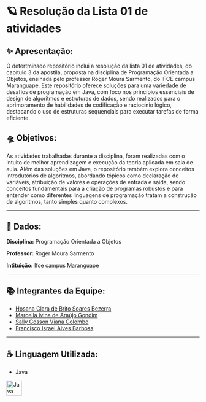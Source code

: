 
# 🪐 Resolução da Lista 01 de atividades 

## ✨ Apresentação:
O detertminado repositório inclui a resolução da lista 01 de atividades, do capítulo 3 da apostíla, proposta na disciplina de Programação Orientada a Objetos, ensinada pelo professor Roger Moura Sarmento, do IFCE campus Maranguape. Este repositório oferece soluções para uma variedade de desafios de programação em Java, com foco nos princípios essenciais de design de algoritmos e estruturas de dados, sendo realizados para o aprimoramento de habilidades de codificação e raciocínio lógico, destacando o uso de estruturas sequenciais para executar tarefas de forma eficiente.

## 🛸 Objetivos:
As atividades trabalhadas durante a disciplina, foram realizadas com o intuito de melhor aprendizagem e execução da teoria aplicada em sala de aula. Além das soluções em Java, o repositório também explora conceitos introdutórios de algoritmos, abordando tópicos como declaração de variáveis, atribuição de valores e operações de entrada e saída, sendo conceitos fundamentais para a criação de programas robustos e para entender como diferentes linguagens de programação tratam a construção de algoritmos, tanto simples quanto complexos.

---
## 📌 Dados:
**Disciplina:** Programação Orientada a Objetos

**Professor:** Roger Moura Sarmento

**Intituição:** Ifce campus Maranguape

---

## 📚​ Integrantes da Equipe:
- [Hosana Clara de Brito Soares Bezerra](https://github.com/hosanasoaress)
- [Marcella Ivina de Araújo Gondim](https://github.com/MarcyIvi)
- [Sally Gosson Viana Colombo](https://github.com/sallygosson)
- [Francisco Israel Alves Barbosa](https://github.com/alvesisrael221)


---

## ☕​ Linguagem Utilizada:
- Java
<img src="https://icongr.am/devicon/java-original.svg?size=128&color=currentColor" width="40" height="40" alt="Java Icon">
